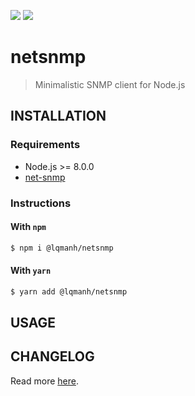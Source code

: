 [![](https://img.shields.io/github/license/lqmanh/netsnmp.svg?style=flat-square)](https://github.com/lqmanh/netsnmp)
[![](https://img.shields.io/npm/v/@lqmanh/netsnmp.svg?style=flat-square)](https://www.npmjs.com/package/@lqmanh/netsnmp)

# netsnmp

> Minimalistic SNMP client for Node.js

## INSTALLATION

### Requirements

- Node.js >= 8.0.0
- [net-snmp](http://www.net-snmp.org)

### Instructions

#### With `npm`

```bash
$ npm i @lqmanh/netsnmp
```

#### With `yarn`

```bash
$ yarn add @lqmanh/netsnmp
```

## USAGE

## CHANGELOG

Read more [here](https://github.com/lqmanh/netsnmp/blob/master/CHANGELOG.md).
